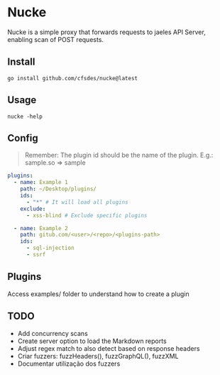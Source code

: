 # Nucke

Nucke is a simple proxy that forwards requests to jaeles API Server, enabling scan of POST requests.

## Install

```
go install github.com/cfsdes/nucke@latest
```

## Usage

```
nucke -help
```

## Config

> Remember: The plugin id should be the name of the plugin. E.g.: sample.so => sample

```yaml
plugins:
  - name: Example 1
    path: ~/Desktop/plugins/
    ids:
      - "*" # It will load all plugins
    exclude:
      - xss-blind # Exclude specific plugins

  - name: Example 2
    path: gitub.com/<user>/<repo>/<plugins-path>
    ids: 
      - sql-injection
      - ssrf
```

## Plugins

Access examples/ folder to understand how to create a plugin

## TODO

- Add concurrency scans
- Create server option to load the Markdown reports
- Adjust regex match to also detect based on response headers
- Criar fuzzers: fuzzHeaders(), fuzzGraphQL(), fuzzXML
- Documentar utilização dos fuzzers